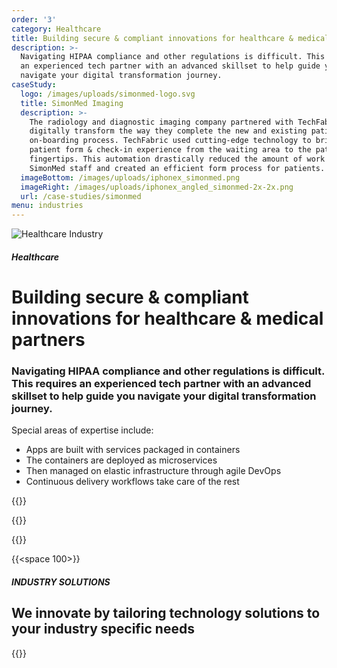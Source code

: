 ```yaml
---
order: '3'
category: Healthcare
title: Building secure & compliant innovations for healthcare & medical partners
description: >-
  Navigating HIPAA compliance and other regulations is difficult. This requires
  an experienced tech partner with an advanced skillset to help guide you
  navigate your digital transformation journey.
caseStudy:
  logo: /images/uploads/simonmed-logo.svg
  title: SimonMed Imaging
  description: >-
    The radiology and diagnostic imaging company partnered with TechFabric to
    digitally transform the way they complete the new and existing patient
    on-boarding process. TechFabric used cutting-edge technology to bring the
    patient form & check-in experience from the waiting area to the patients
    fingertips. This automation drastically reduced the amount of work for
    SimonMed staff and created an efficient form process for patients.
  imageBottom: /images/uploads/iphonex_simonmed.png
  imageRight: /images/uploads/iphonex_angled_simonmed-2x-2x.png
  url: /case-studies/simonmed
menu: industries
---
```

![Healthcare Industry](/images/uploads/medical-industry-hero.svg)

##### Healthcare

# Building secure & compliant innovations for healthcare & medical partners

### Navigating HIPAA compliance and other regulations is difficult. This requires an experienced tech partner with an advanced skillset to help guide you navigate your digital transformation journey.

Special areas of expertise include:

* Apps are built with services packaged in containers
* The containers are deployed as microservices
* Then managed on elastic infrastructure through agile DevOps
* Continuous delivery workflows take care of the rest

{{<btn-outlined href="/technology" label="Let’s Talk">}}

{{<btn-link href="/technology" label="See Our technology Stack">}}

{{<btn-link href="/solutions" label="See Our solutions">}}

{{<space 100>}}

##### INDUSTRY SOLUTIONS

## **We innovate by tailoring technology solutions to your industry specific needs**

{{<industry-solutions>}}
